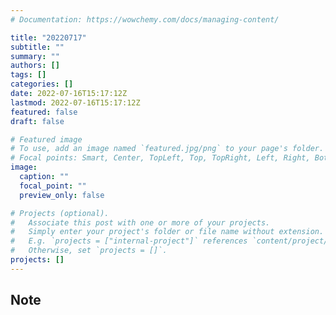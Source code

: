 ```yaml
---
# Documentation: https://wowchemy.com/docs/managing-content/

title: "20220717"
subtitle: ""
summary: ""
authors: []
tags: []
categories: []
date: 2022-07-16T15:17:12Z
lastmod: 2022-07-16T15:17:12Z
featured: false
draft: false

# Featured image
# To use, add an image named `featured.jpg/png` to your page's folder.
# Focal points: Smart, Center, TopLeft, Top, TopRight, Left, Right, BottomLeft, Bottom, BottomRight.
image:
  caption: ""
  focal_point: ""
  preview_only: false

# Projects (optional).
#   Associate this post with one or more of your projects.
#   Simply enter your project's folder or file name without extension.
#   E.g. `projects = ["internal-project"]` references `content/project/deep-learning/index.md`.
#   Otherwise, set `projects = []`.
projects: []
---
```


## Note

